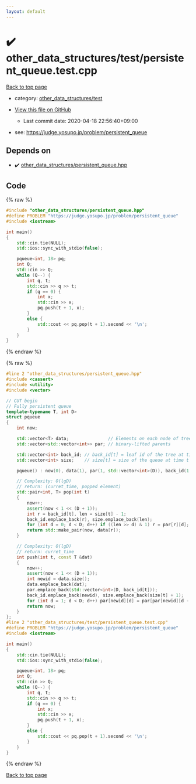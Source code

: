 ```yaml
---
layout: default
---
```


<!-- mathjax config similar to math.stackexchange -->
<script type="text/javascript" async
  src="https://cdnjs.cloudflare.com/ajax/libs/mathjax/2.7.5/MathJax.js?config=TeX-MML-AM_CHTML">
</script>
<script type="text/x-mathjax-config">
  MathJax.Hub.Config({
    TeX: { equationNumbers: { autoNumber: "AMS" }},
    tex2jax: {
      inlineMath: [ ['$','$'] ],
      processEscapes: true
    },
    "HTML-CSS": { matchFontHeight: false },
    displayAlign: "left",
    displayIndent: "2em"
  });
</script>

<script type="text/javascript" src="https://cdnjs.cloudflare.com/ajax/libs/jquery/3.4.1/jquery.min.js"></script>
<script src="https://cdn.jsdelivr.net/npm/jquery-balloon-js@1.1.2/jquery.balloon.min.js" integrity="sha256-ZEYs9VrgAeNuPvs15E39OsyOJaIkXEEt10fzxJ20+2I=" crossorigin="anonymous"></script>
<script type="text/javascript" src="../../../assets/js/copy-button.js"></script>
<link rel="stylesheet" href="../../../assets/css/copy-button.css" />


# :heavy_check_mark: other_data_structures/test/persistent_queue.test.cpp

<a href="../../../index.html">Back to top page</a>

* category: <a href="../../../index.html#9e0aaf7c24822f646f604a7599f511a1">other_data_structures/test</a>
* <a href="{{ site.github.repository_url }}/blob/master/other_data_structures/test/persistent_queue.test.cpp">View this file on GitHub</a>
    - Last commit date: 2020-04-18 22:56:40+09:00


* see: <a href="https://judge.yosupo.jp/problem/persistent_queue">https://judge.yosupo.jp/problem/persistent_queue</a>


## Depends on

* :heavy_check_mark: <a href="../../../library/other_data_structures/persistent_queue.hpp.html">other_data_structures/persistent_queue.hpp</a>


## Code

<a id="unbundled"></a>
{% raw %}
```cpp
#include "other_data_structures/persistent_queue.hpp"
#define PROBLEM "https://judge.yosupo.jp/problem/persistent_queue"
#include <iostream>

int main()
{
    std::cin.tie(NULL);
    std::ios::sync_with_stdio(false);

    pqueue<int, 18> pq;
    int Q;
    std::cin >> Q;
    while (Q--) {
        int q, t;
        std::cin >> q >> t;
        if (q == 0) {
            int x;
            std::cin >> x;
            pq.push(t + 1, x);
        }
        else {
            std::cout << pq.pop(t + 1).second << '\n';
        }
    }
}

```
{% endraw %}

<a id="bundled"></a>
{% raw %}
```cpp
#line 2 "other_data_structures/persistent_queue.hpp"
#include <cassert>
#include <utility>
#include <vector>

// CUT begin
// Fully persistent queue
template<typename T, int D>
struct pqueue
{
    int now;

    std::vector<T> data;               // Elements on each node of tree
    std::vector<std::vector<int>> par; // binary-lifted parents

    std::vector<int> back_id; // back_id[t] = leaf id of the tree at time t
    std::vector<int> size;    // size[t] = size of the queue at time t

    pqueue() : now(0), data(1), par(1, std::vector<int>(D)), back_id(1, 0), size(1, 0) {}

    // Complexity: O(lgD)
    // return: (curret_time, popped element)
    std::pair<int, T> pop(int t)
    {
        now++;
        assert(now < 1 << (D + 1));
        int r = back_id[t], len = size[t] - 1;
        back_id.emplace_back(r), size.emplace_back(len);
        for (int d = 0; d < D; d++) if ((len >> d) & 1) r = par[r][d];
        return std::make_pair(now, data[r]);
    }

    // Complexity: O(lgD)
    // return: curret_time
    int push(int t, const T &dat)
    {
        now++;
        assert(now < 1 << (D + 1));
        int newid = data.size();
        data.emplace_back(dat);
        par.emplace_back(std::vector<int>(D, back_id[t]));
        back_id.emplace_back(newid), size.emplace_back(size[t] + 1);
        for (int d = 1; d < D; d++) par[newid][d] = par[par[newid][d - 1]][d - 1];
        return now;
    }
};
#line 2 "other_data_structures/test/persistent_queue.test.cpp"
#define PROBLEM "https://judge.yosupo.jp/problem/persistent_queue"
#include <iostream>

int main()
{
    std::cin.tie(NULL);
    std::ios::sync_with_stdio(false);

    pqueue<int, 18> pq;
    int Q;
    std::cin >> Q;
    while (Q--) {
        int q, t;
        std::cin >> q >> t;
        if (q == 0) {
            int x;
            std::cin >> x;
            pq.push(t + 1, x);
        }
        else {
            std::cout << pq.pop(t + 1).second << '\n';
        }
    }
}

```
{% endraw %}

<a href="../../../index.html">Back to top page</a>

